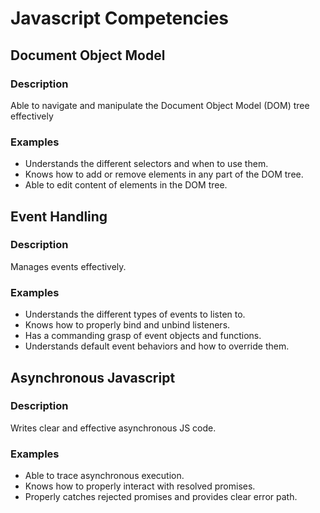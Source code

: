 # Javascript Competencies

## Document Object Model

### Description

Able to navigate and manipulate the Document Object Model (DOM) tree effectively

### Examples

- Understands the different selectors and when to use them.
- Knows how to add or remove elements in any part of the DOM tree.
- Able to edit content of elements in the DOM tree.

## Event Handling

### Description

Manages events effectively.

### Examples

- Understands the different types of events to listen to.
- Knows how to properly bind and unbind listeners.
- Has a commanding grasp of event objects and functions.
- Understands default event behaviors and how to override them.

## Asynchronous Javascript

### Description

Writes clear and effective asynchronous JS code.

### Examples

- Able to trace asynchronous execution.
- Knows how to properly interact with resolved promises.
- Properly catches rejected promises and provides clear error path.

